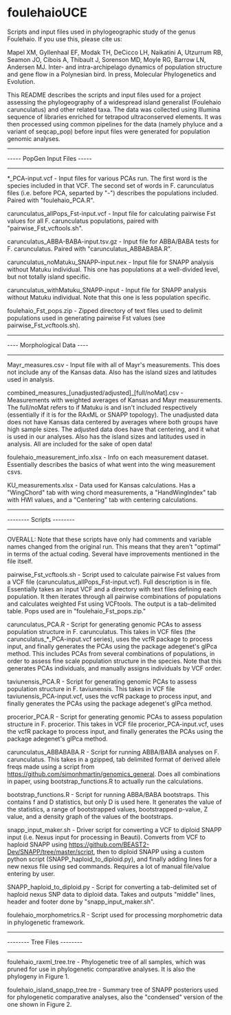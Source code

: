 # foulehaioUCE
Scripts and input files used in phylogeographic study of the genus Foulehaio. If you use this, please cite us:

Mapel XM, Gyllenhaal EF, Modak TH, DeCicco LH, Naikatini A, Utzurrum RB, Seamon JO, Cibois A, Thibault J, Sorenson MD, Moyle RG, Barrow LN, Andersen MJ. Inter- and intra-archipelago dynamics of population structure and gene flow in a Polynesian bird. In press, Molecular Phylogenetics and Evolution.


This README describes the scripts and input files used for a project assessing the phylogeography of a widespread island generalist (Foulehaio carunculatus) and other related taxa. The data was collected using Illumina sequence of libraries enriched for tetrapod ultraconserved elements. It was then processed using common pipelines for the data (namely phyluce and a variant of seqcap_pop) before input files were generated for population genomic analyses.


______________________________
----- PopGen Input Files -----
______________________________

*_PCA-input.vcf - Input files for various PCAs run. The first word is the species included in that VCF. The second set of words in F. carunculatus files (i.e. before PCA, separted by "-") describes the populations included. Paired with "foulehaio_PCA.R".

carunculatus_allPops_Fst-input.vcf - Input file for calculating pairwise Fst values for all F. carunculatus populations, paired with "pairwise_Fst_vcftools.sh".

carunculatus_ABBA-BABA-input.tsv.gz - Input file for ABBA/BABA tests for F. carunculatus. Paired with "carunculatus_ABBABABA.R".

carunculatus_noMatuku_SNAPP-input.nex - Input file for SNAPP analysis without Matuku individual. This one has populations at a well-divided level, but not totally island specific.

carunculatus_withMatuku_SNAPP-input - Input file for SNAPP analysis without Matuku individual. Note that this one is less population specific.

foulehaio_Fst_pops.zip - Zipped directory of text files used to delimit populations used in generating pairwise Fst values (see pairwise_Fst_vcftools.sh).

____________________________
---- Morphological Data ----
____________________________

Mayr_measures.csv - Input file with all of Mayr's measurements. This does not include any of the Kansas data. Also has the island sizes and latitudes used in analysis.

combined_measures_[unadjusted/adjusted]_[full/noMat].csv - Measurements with weighted averages of Kansas and Mayr measurements. The full/noMat refers to if Matuku is and isn't included respectively (essentially if it is for the RAxML or SNAPP topology). The unadjusted data does not have Kansas data centered by averages where both groups have high sample sizes. The adjusted data does have that centering, and it what is used in our analyses. Also has the island sizes and latitudes used in analysis. All are included for the sake of open data!

foulehaio_measurement_info.xlsx - Info on each measurement dataset. Essentially describes the basics of what went into the wing measurement csvs.

KU_measurements.xlsx - Data used for Kansas calculations. Has a "WingChord" tab with wing chord measurements, a "HandWingIndex" tab with HWI values, and a "Centering" tab with centering calculations.

_________________________
-------- Scripts --------
_________________________

OVERALL: Note that these scripts have only had comments and variable names changed from the original run. This means that they aren't "optimal" in terms of the actual coding. Several have improvements mentioned in the file itself.

pairwise_Fst_vcftools.sh - Script used to calculate pairwise Fst values from a VCF file (carunculatus_allPops_Fst-input.vcf). Full description is in file. Essentially takes an input VCF and a directory with text files defining each population. It then iterates through all pairwise combinations of populations and calculates weighted Fst using VCFtools. The output is a tab-delimited table. Pops used are in "foulehaio_Fst_pops.zip."

carunculatus_PCA.R - Script for generating genomic PCAs to assess population structure in F. carunculatus. This takes in VCF files (the carunculatus_*_PCA-input.vcf series), uses the vcfR package to process input, and finally generates the PCAs using the package adegenet's glPca method. This includes PCAs from several combinations of populations, in order to assess fine scale population structure in the species. Note that this generates PCAs individuals, and manually assigns individuals by VCF order.

taviunensis_PCA.R - Script for generating genomic PCAs to assess population structure in F. taviunensis. This takes in VCF file taviunensis_PCA-input.vcf, uses the vcfR package to process input, and finally generates the PCAs using the package adegenet's glPca method.

procerior_PCA.R - Script for generating genomic PCAs to assess population structure in F. procerior. This takes in VCF file procerior_PCA-input.vcf, uses the vcfR package to process input, and finally generates the PCAs using the package adegenet's glPca method.

carunculatus_ABBABABA.R - Script for running ABBA/BABA analyses on F. carunculatus. This takes in a gzipped, tab delimited format of derived allele freqs made using a script from https://github.com/simonhmartin/genomics_general. Does all combinations in paper, using bootstrap_functions.R to actually run the calculations.

bootstrap_functions.R - Script for running ABBA/BABA bootstraps. This contains f and D statistics, but only D is used here. It generates the value of the statistics, a range of bootstrapped values, bootstrapped p-value, Z value, and a density graph of the values of the bootstraps.

snapp_input_maker.sh - Driver script for converting a VCF to diploid SNAPP input (i.e. Nexus input for processing in Beauti). Converts from VCF to haploid SNAPP using https://github.com/BEAST2-Dev/SNAPP/tree/master/script, then to diploid SNAPP using a custom python script (SNAPP_haploid_to_diploid.py), and finally adding lines for a new nexus file using sed commands. Requires a lot of manual file/value entering by user.

SNAPP_haploid_to_diploid.py - Script for converting a tab-delimited set of haploid nexus SNP data to diploid data. Takes and outputs "middle" lines, header and footer done by "snapp_input_maker.sh".

foulehaio_morphometrics.R - Script used for processing morphometric data in phylogenetic framework.

____________________________
-------- Tree Files --------
____________________________

foulehaio_raxml_tree.tre - Phylogenetic tree of all samples, which was pruned for use in phylogenetic comparative analyses. It is also the phylogeny in Figure 1.

foulehaio_island_snapp_tree.tre - Summary tree of SNAPP posteriors used for phylogenetic comparative analyses, also the "condensed" version of the one shown in Figure 2.

